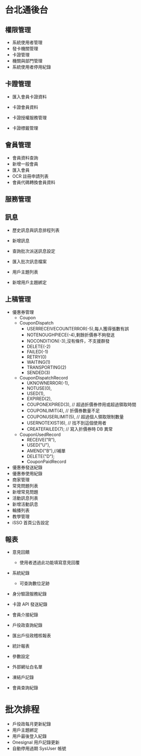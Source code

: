 # 台北通後台

## 權限管理

- 系統使用者管理
- 發卡機關管理
- 卡證管理
- 機關與部門管理
- 系統使用者停用紀錄

## 卡證管理

- 匯入會員卡證資料

- 卡證會員資料

- 卡證授權服務管理

- 卡證標籤管理

## 會員管理

- 會員資料查詢
- 新增一般會員
- 匯入會員
- OCR 註冊申請列表
- 會員代碼轉換會員資料

## 服務管理

## 訊息

- 歷史訊息與訊息排程列表

- 新增訊息

- 查詢批次派送訊息設定

- 匯入批次訊息檔案

- 用戶主題列表

- 新增用戶主題綁定

## 上稿管理

- 優惠券管理
  - Coupon
  - CouponDispatch
    - USERRECEIVECOUNTERROR(-5),每人獲得張數有誤
    - NOTENOUGHPIECE(-4),剩餘折價券不夠發送
    - NOCONDITION(-3),沒有條件，不支援群發
    - DELETE(-2)
    - FAILED(-1)
    - RETRY(0)
    - WAITING(1)
    - TRANSPORTING(2)
    - SENDED(3)
  - CouponDispatchRecord
    - UKNOWNERROR(-1),
    - NOTUSE(0),
    - USED(1),
    - EXPIRED(2),
    - COUPONEXPIRED(3), // 超過折價券停用或超過領取時間
    - COUPONLIMIT(4), // 折價券數量不足
    - COUPONUSERLIMIT(5), // 超過個人領取限制數量
    - USERNOTEXIST(6), // 找不到這個使用者
    - CREATEFAILED(7); // 寫入折價券時 DB 異常
  - CouponUsedRecord
    - RECEIVE("R"),
    - USED("U"),
    - AMEND("B"),//補單
    - DELETE("D");
    - CouponPaidRecord
- 優惠券發送紀錄
- 優惠券使用紀錄
- 商家管理
- 常見問題列表
- 新增常見問題
- 活動訊息列表
- 新增活動訊息
- 輪播列表
- 教學管理
- iSSO 首頁公告設定

## 報表

- 意見回饋
  - 使用者透過此功能填寫意見回覆
- 系統紀錄
  - 可查詢數位足跡
- 身分驗證服務紀錄

- 卡證 API 發送紀錄
- 會員介接紀錄
- 戶役政查詢紀錄
- 匯出戶役政稽核報表
- 統計報表
- 參數設定
- 外部網址白名單
- 凍結戶記錄
- 會員查詢紀錄

# 批次排程

- 戶役政每月更新紀錄
- 用戶主題綁定
- 用戶最後登入紀錄
- Onesignal 用戶記錄更新
- 自動停用過期 SysUser 帳號
